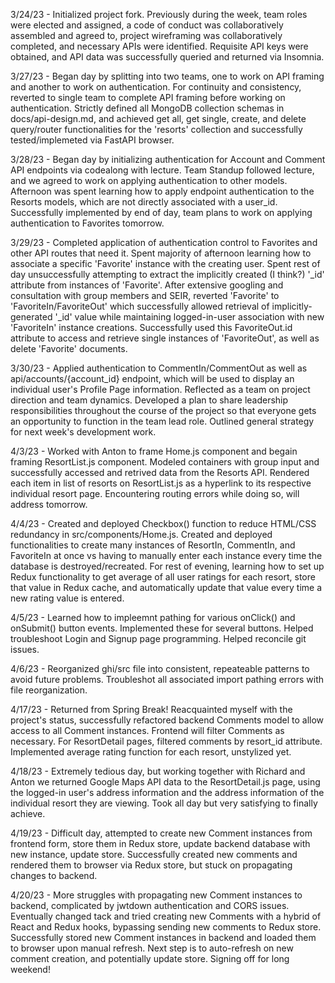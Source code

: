 3/24/23 - Initialized project fork. Previously during the week, team roles were elected and assigned, a code of conduct was collaboratively
assembled and agreed to, project wireframing was collaboratively completed, and necessary APIs were identified. Requisite API keys were obtained,
and API data was successfully queried and returned via Insomnia.

3/27/23 - Began day by splitting into two teams, one to work on API framing and another to work on authentication. For continuity and consistency, reverted to single team to complete API framing before working on authentication. Strictly defined all MongoDB collection schemas in docs/api-design.md, and achieved get all, get single, create, and delete query/router functionalities for the 'resorts' collection and successfully tested/implemeted via FastAPI browser.

3/28/23 - Began day by initializing authentication for Account and Comment API endpoints via codealong with lecture. Team Standup followed lecture, and we agreed to work on applying authentication to other models. Afternoon was spent learning how to apply endpoint authentication to the Resorts models, which are not directly associated with a user_id. Successfully implemented by end of day, team plans to work on applying authentication to Favorites tomorrow.

3/29/23 - Completed application of authentication control to Favorites and other API routes that need it. Spent majority of afternoon learning how to associate a specific 'Favorite' instance with the creating user. Spent rest of day unsuccessfully attempting to extract the implicitly created (I think?) '_id' attribute from instances of 'Favorite'. After extensive googling and consultation with group members and SEIR, reverted 'Favorite' to 'FavoriteIn/FavoriteOut' which successfully allowed retrieval of implicitly-generated '_id' value while maintaining logged-in-user association with new 'FavoriteIn' instance creations. Successfully used this FavoriteOut.id attribute to access and retrieve single instances of 'FavoriteOut', as well as delete 'Favorite' documents.

3/30/23 - Applied authentication to CommentIn/CommentOut as well as api/accounts/{account_id} endpoint, which will be used to display an individual user's Profile Page information. Reflected as a team on project direction and team dynamics. Developed a plan to share leadership responsibilities throughout the course of the project so that everyone gets an opportunity to function in the team lead role. Outlined general strategy for next week's development work.

4/3/23 - Worked with Anton to frame Home.js component and begain framing ResortList.js component. Modeled containers with group input and successfully accessed and retrived data from the Resorts API. Rendered each item in list of resorts on ResortList.js as a hyperlink to its respective individual resort page. Encountering routing errors while doing so, will address tomorrow.

4/4/23 - Created and deployed Checkbox() function to reduce HTML/CSS redundancy in src/components/Home.js. Created and deployed functionalities to create many instances of ResortIn, CommentIn, and FavoriteIn at once vs having to manually enter each instance every time the database is destroyed/recreated. For rest of evening, learning how to set up Redux functionality to get average of all user ratings for each resort, store that value in Redux cache, and automatically update that value every time a new rating value is entered.

4/5/23 - Learned how to impleemnt pathing for various onClick() and onSubmit() button events. Implemented these for several buttons. Helped troubleshoot Login and Signup page programming. Helped reconcile git issues.

4/6/23 - Reorganized ghi/src file into consistent, repeateable patterns to avoid future problems. Troubleshot all associated import pathing errors with file reorganization.

4/17/23 - Returned from Spring Break! Reacquainted myself with the project's status, successfully refactored backend Comments model to allow access to all Comment instances. Frontend will filter Comments as necessary. For ResortDetail pages, filtered comments by resort_id attribute. Implemented average rating function for each resort, unstylized yet.

4/18/23 - Extremely tedious day, but working together with Richard and Anton we returned Google Maps API data to the ResortDetail.js page, using the logged-in user's address information and the address information of the individual resort they are viewing. Took all day but very satisfying to finally achieve.

4/19/23 - Difficult day, attempted to create new Comment instances from frontend form, store them in Redux store, update backend database with new instance, update store. Successfully created new comments and rendered them to browser via Redux store, but stuck on propagating changes to backend.

4/20/23 - More struggles with propagating new Comment instances to backend, complicated by jwtdown authentication and CORS issues. Eventually changed tack and tried creating new Comments with a hybrid of React and Redux hooks, bypassing sending new comments to Redux store. Successfully stored new Comment instances in backend and loaded them to browser upon manual refresh. Next step is to auto-refresh on new comment creation, and potentially update store. Signing off for long weekend!
